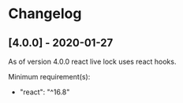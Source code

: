 # Changelog

## [4.0.0] - 2020-01-27
As of version 4.0.0 react live lock uses react hooks.

Minimum requirement(s):
*  "react": "^16.8"
